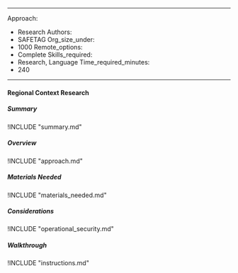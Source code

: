 
---
Approach:
- Research
Authors:
- SAFETAG
Org_size_under:
- 1000
Remote_options:
- Complete
Skills_required:
- Research, Language
Time_required_minutes:
- 240

---

#### Regional Context Research

##### Summary
!INCLUDE "summary.md"

##### Overview
!INCLUDE "approach.md"

##### Materials Needed
!INCLUDE "materials_needed.md"

##### Considerations
!INCLUDE "operational_security.md"

##### Walkthrough
!INCLUDE "instructions.md"
